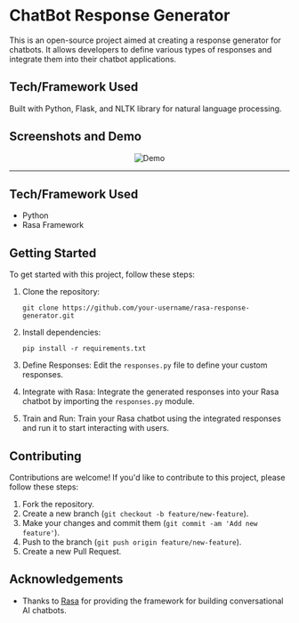 
# ChatBot Response Generator

This is an open-source project aimed at creating a response generator for chatbots. It allows developers to define various types of responses and integrate them into their chatbot applications.

## Tech/Framework Used

Built with Python, Flask, and NLTK library for natural language processing.

## Screenshots and Demo

<div align="center">
  <img alt="Demo" src="./rasa.gif" />
</div>

---

## Tech/Framework Used

- Python
- Rasa Framework

## Getting Started

To get started with this project, follow these steps:

1. Clone the repository:

   ```
   git clone https://github.com/your-username/rasa-response-generator.git
   ```

2. Install dependencies:

   ```
   pip install -r requirements.txt
   ```

3. Define Responses: Edit the `responses.py` file to define your custom responses.

4. Integrate with Rasa: Integrate the generated responses into your Rasa chatbot by importing the `responses.py` module.

5. Train and Run: Train your Rasa chatbot using the integrated responses and run it to start interacting with users.

## Contributing

Contributions are welcome! If you'd like to contribute to this project, please follow these steps:

1. Fork the repository.
2. Create a new branch (`git checkout -b feature/new-feature`).
3. Make your changes and commit them (`git commit -am 'Add new feature'`).
4. Push to the branch (`git push origin feature/new-feature`).
5. Create a new Pull Request.


## Acknowledgements

- Thanks to [Rasa](https://rasa.com/) for providing the framework for building conversational AI chatbots.


